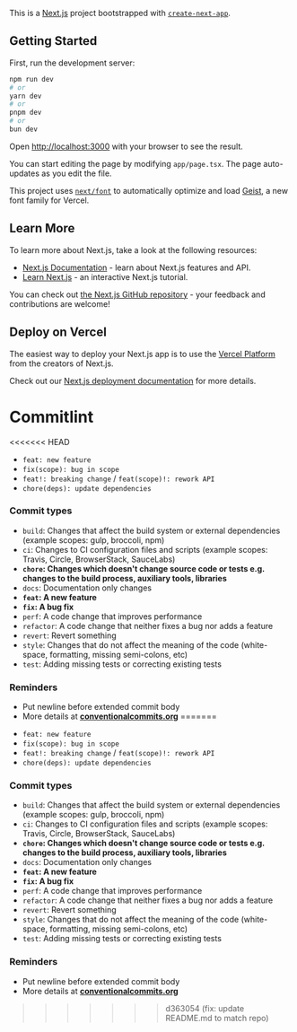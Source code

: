 This is a [Next.js](https://nextjs.org) project bootstrapped with [`create-next-app`](https://nextjs.org/docs/app/api-reference/cli/create-next-app).

## Getting Started

First, run the development server:

```bash
npm run dev
# or
yarn dev
# or
pnpm dev
# or
bun dev
```

Open [http://localhost:3000](http://localhost:3000) with your browser to see the result.

You can start editing the page by modifying `app/page.tsx`. The page auto-updates as you edit the file.

This project uses [`next/font`](https://nextjs.org/docs/app/building-your-application/optimizing/fonts) to automatically optimize and load [Geist](https://vercel.com/font), a new font family for Vercel.

## Learn More

To learn more about Next.js, take a look at the following resources:

- [Next.js Documentation](https://nextjs.org/docs) - learn about Next.js features and API.
- [Learn Next.js](https://nextjs.org/learn) - an interactive Next.js tutorial.

You can check out [the Next.js GitHub repository](https://github.com/vercel/next.js) - your feedback and contributions are welcome!

## Deploy on Vercel

The easiest way to deploy your Next.js app is to use the [Vercel Platform](https://vercel.com/new?utm_medium=default-template&filter=next.js&utm_source=create-next-app&utm_campaign=create-next-app-readme) from the creators of Next.js.

Check out our [Next.js deployment documentation](https://nextjs.org/docs/app/building-your-application/deploying) for more details.

# Commitlint
<<<<<<< HEAD
* `feat: new feature`
* `fix(scope): bug in scope`
* `feat!: breaking change` / `feat(scope)!: rework API`
* `chore(deps): update dependencies`

### Commit types
* `build`: Changes that affect the build system or external dependencies (example scopes: gulp, broccoli, npm)
* `ci`: Changes to CI configuration files and scripts (example scopes: Travis, Circle, BrowserStack, SauceLabs)
* **`chore`: Changes which doesn't change source code or tests e.g. changes to the build process, auxiliary tools, libraries**
* `docs`: Documentation only changes
* **`feat`: A new feature**
* **`fix`: A bug fix**
* `perf`: A code change that improves performance
* `refactor`:  A code change that neither fixes a bug nor adds a feature
* `revert`: Revert something
* `style`: Changes that do not affect the meaning of the code (white-space, formatting, missing semi-colons, etc)
* `test`: Adding missing tests or correcting existing tests

### Reminders
* Put newline before extended commit body
* More details at **[conventionalcommits.org](https://www.conventionalcommits.org/)**
=======

- `feat: new feature`
- `fix(scope): bug in scope`
- `feat!: breaking change` / `feat(scope)!: rework API`
- `chore(deps): update dependencies`

### Commit types

- `build`: Changes that affect the build system or external dependencies (example scopes: gulp, broccoli, npm)
- `ci`: Changes to CI configuration files and scripts (example scopes: Travis, Circle, BrowserStack, SauceLabs)
- **`chore`: Changes which doesn't change source code or tests e.g. changes to the build process, auxiliary tools, libraries**
- `docs`: Documentation only changes
- **`feat`: A new feature**
- **`fix`: A bug fix**
- `perf`: A code change that improves performance
- `refactor`: A code change that neither fixes a bug nor adds a feature
- `revert`: Revert something
- `style`: Changes that do not affect the meaning of the code (white-space, formatting, missing semi-colons, etc)
- `test`: Adding missing tests or correcting existing tests

### Reminders

- Put newline before extended commit body
- More details at **[conventionalcommits.org](https://www.conventionalcommits.org/)**
>>>>>>> d363054 (fix: update README.md to match repo)
